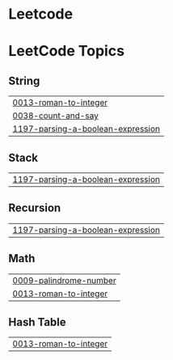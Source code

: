 # Leetcode
<!---LeetCode Topics Start-->
# LeetCode Topics
## String
|  |
| ------- |
| [0013-roman-to-integer](https://github.com/7410abhi/Leetcode/tree/master/0013-roman-to-integer) |
| [0038-count-and-say](https://github.com/7410abhi/Leetcode/tree/master/0038-count-and-say) |
| [1197-parsing-a-boolean-expression](https://github.com/7410abhi/Leetcode/tree/master/1197-parsing-a-boolean-expression) |
## Stack
|  |
| ------- |
| [1197-parsing-a-boolean-expression](https://github.com/7410abhi/Leetcode/tree/master/1197-parsing-a-boolean-expression) |
## Recursion
|  |
| ------- |
| [1197-parsing-a-boolean-expression](https://github.com/7410abhi/Leetcode/tree/master/1197-parsing-a-boolean-expression) |
## Math
|  |
| ------- |
| [0009-palindrome-number](https://github.com/7410abhi/Leetcode/tree/master/0009-palindrome-number) |
| [0013-roman-to-integer](https://github.com/7410abhi/Leetcode/tree/master/0013-roman-to-integer) |
## Hash Table
|  |
| ------- |
| [0013-roman-to-integer](https://github.com/7410abhi/Leetcode/tree/master/0013-roman-to-integer) |
<!---LeetCode Topics End-->